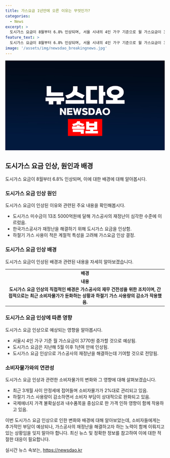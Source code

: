 ```yaml
---
title: 가스요금 1년만에 오른 이유는 무엇인가?
categories:
  - News
excerpt: >
  도시가스 요금이 8월부터 6.8% 인상되며, 서울 시내의 4인 가구 기준으로 월 가스요금이 3770원 오를 것으로 예상된다. 이번 결정은 가스공사의 심각한 재무난을 해결하기 위한 필연적인 조치로 밝혀졌다. 정부는 소비자물가 안정과 하절기 가스 사용량 감소를 감안하여 최소화된 부담을 위해 이번 인상을 결정했다. 미수금 문제와 소비자물가 안정화 등이 요금 인상 배경에 영향을 미쳤다. 2020년 대비 소비자물가 상승률은 2.4%로 낮아지며 여러 요인이 종합적으로 작용하고 있다.
feature_text: >
  도시가스 요금이 8월부터 6.8% 인상되며, 서울 시내의 4인 가구 기준으로 월 가스요금이 3770원 오를 것으로 예상된다. 이번 결정은 가스공사의 심각한 재무난을 해결하기 위한 필연적인 조치로 밝혀졌다. 정부는 소비자물가 안정과 하절기 가스 사용량 감소를 감안하여 최소화된 부담을 위해 이번 인상을 결정했다. 미수금 문제와 소비자물가 안정화 등이 요금 인상 배경에 영향을 미쳤다. 2020년 대비 소비자물가 상승률은 2.4%로 낮아지며 여러 요인이 종합적으로 작용하고 있다.
image: '/assets/img/newsdao_breakingnews.jpg'
---
```


<p><img src="/assets/img/newsdao_breakingnews.jpg" alt="bookingtag 속보" /></p>

<h2 data-ke-size="size26">도시가스 요금 인상, 원인과 배경</h2>

<p data-ke-size="size16">도시가스 요금이 8월부터 6.8% 인상되며, 이에 대한 배경에 대해 알아봅시다.</p>

<h3>도시가스 요금 인상 원인</h3>

<p data-ke-size="size16">도시가스 요금이 인상된 이유와 관련된 주요 내용을 확인해봅시다.</p>

<ul>
  <li>도시가스 미수금이 13조 5000억원에 달해 가스공사의 재정난이 심각한 수준에 이르렀음.</li>
  <li>한국가스공사가 재정난을 해결하기 위해 도시가스 요금을 인상함.</li>
  <li>하절기 가스 사용이 적은 계절적 특성을 고려해 가스요금 인상 결정.</li>
</ul>

<h3>도시가스 요금 인상 배경</h3>

<p data-ke-size="size16">도시가스 요금이 인상된 배경과 관련된 내용을 자세히 알아보겠습니다.</p>

<table>
  <tr>
    <td style="text-align: center; height: 17px;"><b>배경</b></td>
  </tr>
  <tr>
    <td style="text-align: center; height: 17px;"><b>내용</b></td>
  </tr>
  <tr>
    <td style="text-align: center; height: 17px;"><b>도시가스 요금 인상의 직접적인 배경은 가스공사의 재무 건전성을 위한 조치이며, 간접적으로는 최근 소비자물가가 둔화하는 상황과 하절기 가스 사용량의 감소가 작용했음.</b></td>
  </tr>
</table>

<h3>도시가스 요금 인상에 따른 영향</h3>

<p data-ke-size="size16">도시가스 요금 인상으로 예상되는 영향을 알아봅시다.</p>

<ul>
  <li>서울시 4인 가구 기준 월 가스요금이 3770원 증가할 것으로 예상됨.</li>
  <li>도시가스 요금은 지난해 5월 이후 1년여 만에 인상됨.</li>
  <li>도시가스 요금 인상으로 가스공사의 재정난을 해결하는데 기여할 것으로 전망됨.</li>
</ul>

<h3>소비자물가와의 연관성</h3>

<p data-ke-size="size16">도시가스 요금 인상과 관련한 소비자물가의 변화와 그 영향에 대해 살펴보겠습니다.</p>

<ul>
  <li>최근 3개월 사이 안정세에 접어들며 소비자물가가 2%대로 관리되고 있음.</li>
  <li>하절기 가스 사용량이 감소하면서 소비자 부담이 상대적으로 완화되고 있음.</li>
  <li>국제에너지 가격 불확실성과 내수품목을 중심으로 한 가격 인하 영향이 함께 작용하고 있음.</li>
</ul>

<p>이번 도시가스 요금 인상으로 인한 변화와 배경에 대해 알아보았는데, 소비자들에게는 추가적인 부담이 예상되나, 가스공사의 재정난을 해결하고자 하는 노력이 함께 이뤄지고 있는 상황임을 잊지 말아야 합니다. 최신 뉴스 및 정확한 정보를 참고하여 이에 대한 적절한 대응이 필요합니다.</p>
실시간 뉴스 속보는, <a href="https://newsdao.kr" rel="dofollow">https://newsdao.kr</a>


